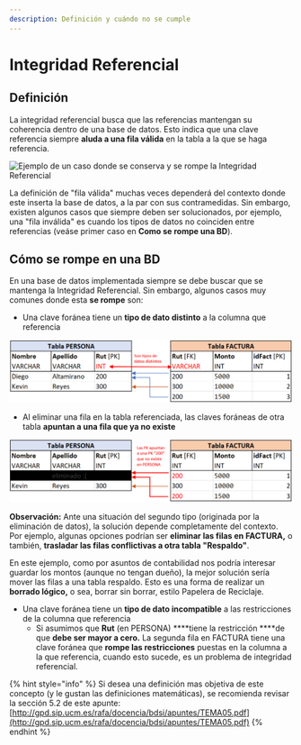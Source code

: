 ```yaml
---
description: Definición y cuándo no se cumple
---
```


# Integridad Referencial

## Definición

La integridad referencial busca que las referencias mantengan su coherencia dentro de una base de datos. Esto indica que una clave referencia siempre **aluda a una fila válida** en la tabla a la que se haga referencia.

![Ejemplo de un caso donde se conserva y se rompe la Integridad Referencial](../.gitbook/assets/referential-integrity-orphaned-record.png)

La definición de "fila válida" muchas veces dependerá del contexto donde este inserta la base de datos, a la par con sus contramedidas. Sin embargo, existen algunos casos que siempre deben ser solucionados, por ejemplo, una "fila inválida" es cuando los tipos de datos no coinciden entre referencias \(veáse primer caso en **Como se rompe una BD**\).

## Cómo se rompe en una BD

En una base de datos implementada siempre se debe buscar que se mantenga la Integridad Referencial. Sin embargo, algunos casos muy comunes donde esta **se rompe** son:

* Una clave foránea tiene un **tipo de dato distinto** a la columna que referencia

![](../.gitbook/assets/if-tipos.png)

* Al eliminar una fila en la tabla referenciada, las claves foráneas de otra tabla **apuntan a una fila que ya no existe** 

![](../.gitbook/assets/if-borrado.png)

**Observación:** Ante una situación del segundo tipo \(originada por la eliminación de datos\), la solución depende completamente del contexto. Por ejemplo, algunas opciones podrían ser **eliminar las filas en FACTURA,** o también, **trasladar las filas conflictivas a otra tabla "Respaldo"**. 

En este ejemplo, como por asuntos de contabilidad nos podría interesar guardar los montos \(aunque no tengan dueño\), la mejor solución sería mover las filas a una tabla respaldo. Esto es una forma de realizar un **borrado lógico,** o sea, borrar sin borrar, estilo Papelera de Reciclaje.

* Una clave foránea tiene un **tipo de dato incompatible** a las restricciones de la columna que referencia
  * Si asumimos que **Rut** \(en PERSONA\) ****tiene la restricción ****de que **debe ser mayor a cero.** La segunda fila en FACTURA tiene una clave foránea que **rompe las restricciones** puestas en la columna a la que referencia, cuando esto sucede, es un problema de integridad referencial.

{% hint style="info" %}
Si desea una definición mas objetiva de este concepto \(y le gustan las definiciones matemáticas\), se recomienda revisar la sección 5.2 de este apunte: [http://gpd.sip.ucm.es/rafa/docencia/bdsi/apuntes/TEMA05.pdf](http://gpd.sip.ucm.es/rafa/docencia/bdsi/apuntes/TEMA05.pdf)
{% endhint %}

